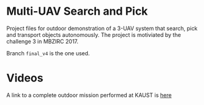 # Multi-UAV Search and Pick
Project files for outdoor demonstration of a 3-UAV system that search, pick and transport objects autonomously. The project is motiviated by the challenge 3 in MBZIRC 2017.

Branch `final_v4` is the one used.

# Videos
A link to a complete outdoor mission performed at KAUST is [here](https://www.youtube.com/watch?v=ZNolRs-CYew)
